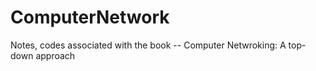 # ComputerNetwork
Notes, codes associated with the book -- Computer Netwroking: A top-down approach
